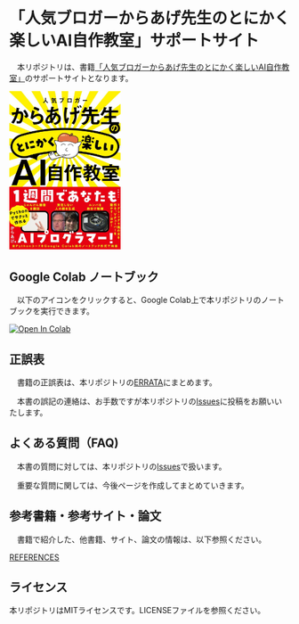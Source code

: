 # 「人気ブロガーからあげ先生のとにかく楽しいAI自作教室」サポートサイト

　本リポジトリは、書籍[「人気ブロガーからあげ先生のとにかく楽しいAI自作教室」](https://amzn.to/349WcUV)のサポートサイトとなります。

<div align="left">
<img src="images/cover_1.jpg" width="200">
</div>

## Google Colab ノートブック

　以下のアイコンをクリックすると、Google Colab上で本リポジトリのノートブックを実行できます。

[![Open In Colab](https://colab.research.google.com/assets/colab-badge.svg)](https://colab.research.google.com/github/karaage0703/karaage-ai-book/blob/master)

## 正誤表

　書籍の正誤表は、本リポジトリの[ERRATA](./ERRATA.md)にまとめます。

　本書の誤記の連絡は、お手数ですが本リポジトリの[Issues](https://github.com/karaage0703/karaage-ai-book/issues)に投稿をお願いいたします。
 
## よくある質問（FAQ)

　本書の質問に対しては、本リポジトリの[Issues](https://github.com/karaage0703/karaage-ai-book/issues)で扱います。

　重要な質問に関しては、今後ページを作成してまとめていきます。

## 参考書籍・参考サイト・論文
　書籍で紹介した、他書籍、サイト、論文の情報は、以下参照ください。

[REFERENCES](./REFERENCES.md)

## ライセンス

本リポジトリはMITライセンスです。LICENSEファイルを参照ください。
